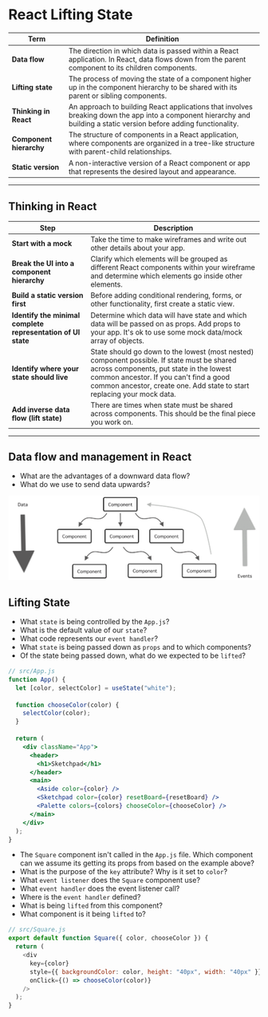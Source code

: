 # React Lifting State

| Term | Definition |
| ---- | ---------- |
| __Data flow__ | The direction in which data is passed within a React application. In React, data flows down from the parent component to its children components. |
| __Lifting state__ | The process of moving the state of a component higher up in the component hierarchy to be shared with its parent or sibling components. |
| __Thinking in React__ | An approach to building React applications that involves breaking down the app into a component hierarchy and building a static version before adding functionality. |
| __Component hierarchy__ | The structure of components in a React application, where components are organized in a tree-like structure with parent-child relationships. |
| __Static version__ | A non-interactive version of a React component or app that represents the desired layout and appearance. |

---

## Thinking in React

| Step | Description |
| ---- | ---------- |
| __Start with a mock__ | Take the time to make wireframes and write out other details about your app. |
| __Break the UI into a component hierarchy__ | Clarify which elements will be grouped as different React components within your wireframe and determine which elements go inside other elements. |
| __Build a static version first__ | Before adding conditional rendering, forms, or other functionality, first create a static view. |
| __Identify the minimal complete representation of UI state__ | Determine which data will have state and which data will be passed on as props. Add props to your app. It's ok to use some mock data/mock array of objects. |
| __Identify where your state should live__ | State should go down to the lowest (most nested) component possible. If state must be shared across components, put state in the lowest common ancestor. If you can't find a good common ancestor, create one. Add state to start replacing your mock data. |
| __Add inverse data flow (lift state)__ | There are times when state must be shared across components. This should be the final piece you work on. |

---

## Data flow and management in React

- What are the advantages of a downward data flow?
- What do we use to send data upwards?

![](./images/lift-state.png)

## Lifting State

- What `state` is being controlled by the `App.js`?
- What is the default value of our `state`?
- What code represents our `event handler`?
- What `state` is being passed down as `props` and to which components?
- Of the state being passed down, what do we expected to be `lifted`?

```jsx
// src/App.js
function App() {
  let [color, selectColor] = useState("white");

  function chooseColor(color) {
    selectColor(color);
  }

  return (
    <div className="App">
      <header>
        <h1>Sketchpad</h1>
      </header>
      <main>
        <Aside color={color} />
        <Sketchpad color={color} resetBoard={resetBoard} />
        <Palette colors={colors} chooseColor={chooseColor} />
      </main>
    </div>
  );
}
```

- The `Square` component isn't called in the `App.js` file. Which component can we assume its getting its props from based on the example above?
- What is the purpose of the `key` attribute? Why is it set to `color`?
- What `event listener` does the `Square` component use?
- What `event handler` does the event listener call?
- Where is the `event handler` defined?
- What is being `lifted` from this component?
- What component is it being `lifted` to?

```js
// src/Square.js
export default function Square({ color, chooseColor }) {
  return (
    <div
      key={color}
      style={{ backgroundColor: color, height: "40px", width: "40px" }}
      onClick={() => chooseColor(color)}
    />
  );
}
```